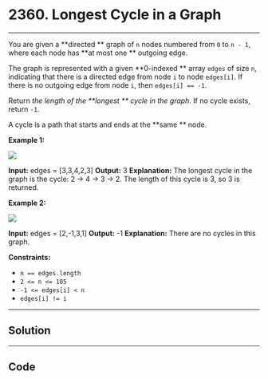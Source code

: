 # 2360. Longest Cycle in a Graph

---

You are given a **directed ** graph of `n` nodes numbered from `0` to `n - 1`, where each node has **at most one ** outgoing edge.

The graph is represented with a given **0-indexed ** array `edges` of size `n`, indicating that there is a directed edge from node `i` to node `edges[i]`. If there is no outgoing edge from node `i`, then `edges[i] == -1`.

Return _the length of the **longest ** cycle in the graph_. If no cycle exists, return `-1`.

A cycle is a path that starts and ends at the **same ** node.

 

**Example 1:**

![](https://assets.leetcode.com/uploads/2022/06/08/graph4drawio-5.png)


**Input:** edges = [3,3,4,2,3]
**Output:** 3
**Explanation:** The longest cycle in the graph is the cycle: 2 -> 4 -> 3 -> 2.
The length of this cycle is 3, so 3 is returned.


**Example 2:**

![](https://assets.leetcode.com/uploads/2022/06/07/graph4drawio-1.png)


**Input:** edges = [2,-1,3,1]
**Output:** -1
**Explanation:** There are no cycles in this graph.


 

**Constraints:**

  * `n == edges.length`
  * `2 <= n <= 105`
  * `-1 <= edges[i] < n`
  * `edges[i] != i`

---

## Solution



---

## Code
```python


```